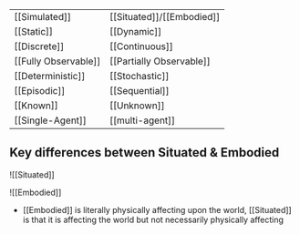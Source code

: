 |   |   |
|---|---|
|[[Simulated]]|[[Situated]]/[[Embodied]]|
|[[Static]]|[[Dynamic]]|
|[[Discrete]]|[[Continuous]]|
|[[Fully Observable]]|[[Partially Observable]]|
|[[Deterministic]]|[[Stochastic]]|
|[[Episodic]]|[[Sequential]]|
|[[Known]]|[[Unknown]]|
|[[Single-Agent]]|[[multi-agent]]|

## Key differences between Situated & Embodied

![[Situated]]

![[Embodied]]
- [[Embodied]] is literally physically affecting upon the world, [[Situated]] is that it is affecting the world but not necessarily physically affecting
